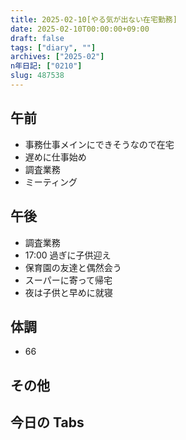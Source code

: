 ```yaml
---
title: 2025-02-10[やる気が出ない在宅勤務]
date: 2025-02-10T00:00:00+09:00
draft: false
tags: ["diary", ""]
archives: ["2025-02"]
n年日記: ["0210"]
slug: 487538
---
```


## 午前

- 事務仕事メインにできそうなので在宅
- 遅めに仕事始め
- 調査業務
- ミーティング

## 午後

- 調査業務
- 17:00 過ぎに子供迎え
- 保育園の友達と偶然会う
- スーパーに寄って帰宅
- 夜は子供と早めに就寝

## 体調

- 66

## その他

## 今日の Tabs
